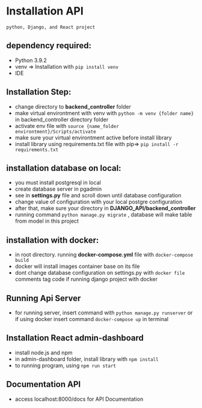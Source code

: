 # Installation API

```
python, Django, and React project
```

## dependency required:

- Python 3.9.2
- venv => Installation with `pip install venv`
- IDE

## Installation Step:

- change directory to **backend_controller** folder
- make virtual environtment with venv with `python -m venv {folder name}` in backend_controller directory folder
- activate env file with `source {name_folder environtment}/Scripts/activate`
- make sure your virtual environtment active before install library
- install library using requirements.txt file with pip=> `pip install -r requirements.txt`

## installation database on local:

- you must install postgresql in local
- create database server in pgadmin
- see in **settings.py** file and scroll down until database configuration
- change value of configuration with your local postgre configuration
- after that, make sure your directory in **DJANGO_API/backend_controller**
- running command `python manage.py migrate` , database will make table from model in this project

## installation with docker:
- in root directory. running **docker-compose.yml** file with `docker-compose build`
- docker will install images container base on its file
- dont change database configuration on settings.py with `docker file` comments tag code if running django project with docker

## Running Api Server
- for running server, insert command with `python manage.py runserver` or if using docker insert command `docker-compose up` in terminal

## Installation React admin-dashboard
- install node.js and npm
- in admin-dashboard folder, install library with `npm install`
- to running program, using `npm run start`

## Documentation API
- access localhost:8000/docs for API Documentation